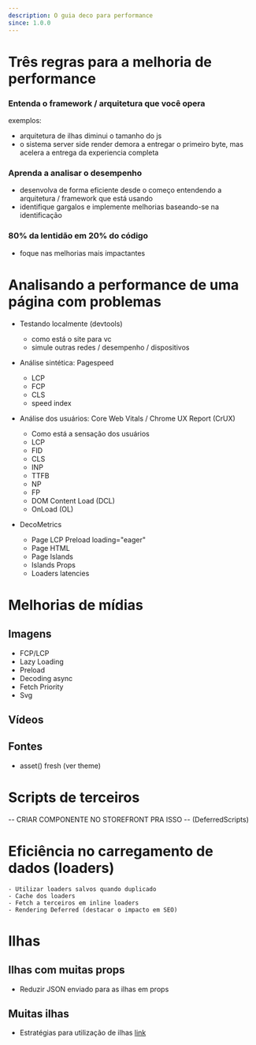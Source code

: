 ```yaml
---
description: O guia deco para performance
since: 1.0.0
---
```


# Três regras para a melhoria de performance

### Entenda o framework / arquitetura que você opera

exemplos:
- arquitetura de ilhas diminui o tamanho do js
- o sistema server side render demora a entregar o primeiro byte, mas acelera a entrega da experiencia completa

### Aprenda a analisar o desempenho

- desenvolva de forma eficiente desde o começo entendendo a arquitetura / framework que está usando
- identifique gargalos e implemente melhorias baseando-se na identificação

### 80% da lentidão em 20% do código

- foque nas melhorias mais impactantes

# Analisando a performance de uma página com problemas

- Testando localmente (devtools)
    - como está o site para vc
    - simule outras redes / desempenho / dispositivos

- Análise sintética: Pagespeed
    - LCP
    - FCP
    - CLS
    - speed index

- Análise dos usuários: Core Web Vitals / Chrome UX Report (CrUX)
    - Como está a sensação dos usuários
    - LCP
    - FID
    - CLS
    - INP
    - TTFB
    - NP
    - FP
    - DOM Content Load (DCL)
    - OnLoad (OL)

- DecoMetrics
    - Page LCP Preload loading="eager"
    - Page HTML
    - Page Islands
    - Islands Props
    - Loaders latencies

# Melhorias de mídias

## Imagens
- FCP/LCP
- Lazy Loading
- Preload
- Decoding async
- Fetch Priority
- Svg

## Vídeos

## Fontes
- asset() fresh (ver theme)

# Scripts de terceiros
-- CRIAR COMPONENTE NO STOREFRONT PRA ISSO
-- (DeferredScripts)

# Eficiência no carregamento de dados (loaders)
    - Utilizar loaders salvos quando duplicado
    - Cache dos loaders
    - Fetch a terceiros em inline loaders
    - Rendering Deferred (destacar o impacto em SEO)

# Ilhas

## Ilhas com muitas props

- Reduzir JSON enviado para as ilhas em props

## Muitas ilhas

- Estratégias para utilização de ilhas [link](https://github.com/deco-sites/aviator/blob/main/islands/GalleryContainer.tsx)